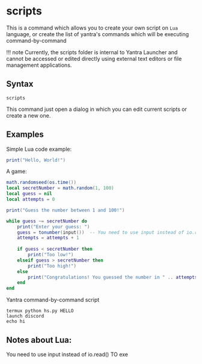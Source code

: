 # scripts

This is a command which allows you to create your own script on ```Lua``` language, or create the list of yantra's commands which will be executing command-by-command

!!! note
    Currently, the scripts folder is internal to Yantra Launcher and cannot be accessed or edited directly using external text editors or file management applications.

## Syntax
```
scripts
```

This command just open a dialog in which you can edit current scripts or create a new one.

## Examples

Simple Lua code example:

```Lua
print("Hello, World!")
```

A game:
```Lua
math.randomseed(os.time())
local secretNumber = math.random(1, 100)
local guess = nil
local attempts = 0

print("Guess the number between 1 and 100!")

while guess ~= secretNumber do
    print("Enter your guess: ")
    guess = tonumber(input())  -- You need to use input instead of io.read()
    attempts = attempts + 1
    
    if guess < secretNumber then
        print("Too low!")
    elseif guess > secretNumber then
        print("Too high!")
    else
        print("Congratulations! You guessed the number in " .. attempts .. " attempts.")
    end
end
```

Yantra command-by-command script
```Yantra
termux python hs.py HELLO
launch discord
echo hi
```

## Notes about Lua:

You need to use input instead of io.read()
TO exe
